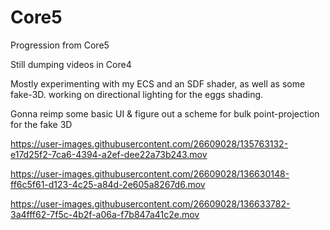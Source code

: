 # Core5
Progression from Core5


Still dumping videos in Core4

Mostly experimenting with my ECS and an SDF shader, as well as some fake-3D.
working on directional lighting for the eggs shading. 

Gonna reimp some basic UI & figure out a scheme for bulk point-projection for the fake 3D


https://user-images.githubusercontent.com/26609028/135763132-e17d25f2-7ca6-4394-a2ef-dee22a73b243.mov




https://user-images.githubusercontent.com/26609028/136630148-ff6c5f61-d123-4c25-a84d-2e605a8267d6.mov




https://user-images.githubusercontent.com/26609028/136633782-3a4fff62-7f5c-4b2f-a06a-f7b847a41c2e.mov

